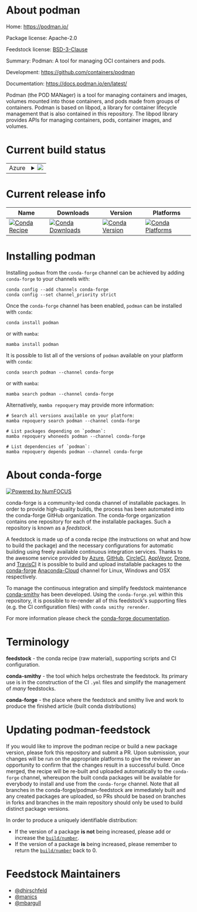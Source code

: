 About podman
============

Home: https://podman.io/

Package license: Apache-2.0

Feedstock license: [BSD-3-Clause](https://github.com/conda-forge/podman-feedstock/blob/main/LICENSE.txt)

Summary: Podman: A tool for managing OCI containers and pods.

Development: https://github.com/containers/podman

Documentation: https://docs.podman.io/en/latest/

Podman (the POD MANager) is a tool for managing containers and images, volumes mounted into those containers, and pods made from groups of containers. Podman is based on libpod, a library for container lifecycle management that is also contained in this repository. The libpod library provides APIs for managing containers, pods, container images, and volumes.


Current build status
====================


<table>
    
  <tr>
    <td>Azure</td>
    <td>
      <details>
        <summary>
          <a href="https://dev.azure.com/conda-forge/feedstock-builds/_build/latest?definitionId=11145&branchName=main">
            <img src="https://dev.azure.com/conda-forge/feedstock-builds/_apis/build/status/podman-feedstock?branchName=main">
          </a>
        </summary>
        <table>
          <thead><tr><th>Variant</th><th>Status</th></tr></thead>
          <tbody><tr>
              <td>linux_64</td>
              <td>
                <a href="https://dev.azure.com/conda-forge/feedstock-builds/_build/latest?definitionId=11145&branchName=main">
                  <img src="https://dev.azure.com/conda-forge/feedstock-builds/_apis/build/status/podman-feedstock?branchName=main&jobName=linux&configuration=linux_64_" alt="variant">
                </a>
              </td>
            </tr>
          </tbody>
        </table>
      </details>
    </td>
  </tr>
</table>

Current release info
====================

| Name | Downloads | Version | Platforms |
| --- | --- | --- | --- |
| [![Conda Recipe](https://img.shields.io/badge/recipe-podman-green.svg)](https://anaconda.org/conda-forge/podman) | [![Conda Downloads](https://img.shields.io/conda/dn/conda-forge/podman.svg)](https://anaconda.org/conda-forge/podman) | [![Conda Version](https://img.shields.io/conda/vn/conda-forge/podman.svg)](https://anaconda.org/conda-forge/podman) | [![Conda Platforms](https://img.shields.io/conda/pn/conda-forge/podman.svg)](https://anaconda.org/conda-forge/podman) |

Installing podman
=================

Installing `podman` from the `conda-forge` channel can be achieved by adding `conda-forge` to your channels with:

```
conda config --add channels conda-forge
conda config --set channel_priority strict
```

Once the `conda-forge` channel has been enabled, `podman` can be installed with `conda`:

```
conda install podman
```

or with `mamba`:

```
mamba install podman
```

It is possible to list all of the versions of `podman` available on your platform with `conda`:

```
conda search podman --channel conda-forge
```

or with `mamba`:

```
mamba search podman --channel conda-forge
```

Alternatively, `mamba repoquery` may provide more information:

```
# Search all versions available on your platform:
mamba repoquery search podman --channel conda-forge

# List packages depending on `podman`:
mamba repoquery whoneeds podman --channel conda-forge

# List dependencies of `podman`:
mamba repoquery depends podman --channel conda-forge
```


About conda-forge
=================

[![Powered by
NumFOCUS](https://img.shields.io/badge/powered%20by-NumFOCUS-orange.svg?style=flat&colorA=E1523D&colorB=007D8A)](https://numfocus.org)

conda-forge is a community-led conda channel of installable packages.
In order to provide high-quality builds, the process has been automated into the
conda-forge GitHub organization. The conda-forge organization contains one repository
for each of the installable packages. Such a repository is known as a *feedstock*.

A feedstock is made up of a conda recipe (the instructions on what and how to build
the package) and the necessary configurations for automatic building using freely
available continuous integration services. Thanks to the awesome service provided by
[Azure](https://azure.microsoft.com/en-us/services/devops/), [GitHub](https://github.com/),
[CircleCI](https://circleci.com/), [AppVeyor](https://www.appveyor.com/),
[Drone](https://cloud.drone.io/welcome), and [TravisCI](https://travis-ci.com/)
it is possible to build and upload installable packages to the
[conda-forge](https://anaconda.org/conda-forge) [Anaconda-Cloud](https://anaconda.org/)
channel for Linux, Windows and OSX respectively.

To manage the continuous integration and simplify feedstock maintenance
[conda-smithy](https://github.com/conda-forge/conda-smithy) has been developed.
Using the ``conda-forge.yml`` within this repository, it is possible to re-render all of
this feedstock's supporting files (e.g. the CI configuration files) with ``conda smithy rerender``.

For more information please check the [conda-forge documentation](https://conda-forge.org/docs/).

Terminology
===========

**feedstock** - the conda recipe (raw material), supporting scripts and CI configuration.

**conda-smithy** - the tool which helps orchestrate the feedstock.
                   Its primary use is in the construction of the CI ``.yml`` files
                   and simplify the management of *many* feedstocks.

**conda-forge** - the place where the feedstock and smithy live and work to
                  produce the finished article (built conda distributions)


Updating podman-feedstock
=========================

If you would like to improve the podman recipe or build a new
package version, please fork this repository and submit a PR. Upon submission,
your changes will be run on the appropriate platforms to give the reviewer an
opportunity to confirm that the changes result in a successful build. Once
merged, the recipe will be re-built and uploaded automatically to the
`conda-forge` channel, whereupon the built conda packages will be available for
everybody to install and use from the `conda-forge` channel.
Note that all branches in the conda-forge/podman-feedstock are
immediately built and any created packages are uploaded, so PRs should be based
on branches in forks and branches in the main repository should only be used to
build distinct package versions.

In order to produce a uniquely identifiable distribution:
 * If the version of a package **is not** being increased, please add or increase
   the [``build/number``](https://docs.conda.io/projects/conda-build/en/latest/resources/define-metadata.html#build-number-and-string).
 * If the version of a package **is** being increased, please remember to return
   the [``build/number``](https://docs.conda.io/projects/conda-build/en/latest/resources/define-metadata.html#build-number-and-string)
   back to 0.

Feedstock Maintainers
=====================

* [@dhirschfeld](https://github.com/dhirschfeld/)
* [@manics](https://github.com/manics/)
* [@mbargull](https://github.com/mbargull/)

